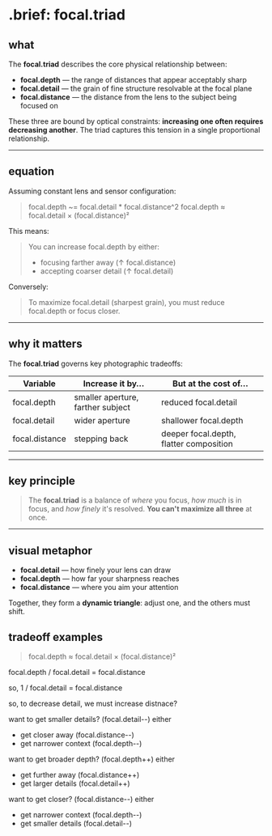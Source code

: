 # .brief: focal.triad

## what

The **focal.triad** describes the core physical relationship between:

- **focal.depth** — the range of distances that appear acceptably sharp
- **focal.detail** — the grain of fine structure resolvable at the focal plane
- **focal.distance** — the distance from the lens to the subject being focused on

These three are bound by optical constraints: **increasing one often requires decreasing another**. The triad captures this tension in a single proportional relationship.

---

## equation

Assuming constant lens and sensor configuration:

> focal.depth ~= focal.detail * focal.distance^2
> focal.depth ≈ focal.detail × (focal.distance)²

This means:

> You can increase focal.depth by either:
> - focusing farther away (↑ focal.distance)
> - accepting coarser detail (↑ focal.detail)

Conversely:

> To maximize focal.detail (sharpest grain), you must reduce focal.depth or focus closer.

---

## why it matters

The **focal.triad** governs key photographic tradeoffs:

| Variable         | Increase it by…                       | But at the cost of…                    |
|------------------|----------------------------------------|-----------------------------------------|
| focal.depth      | smaller aperture, farther subject      | reduced focal.detail                    |
| focal.detail     | wider aperture                        | shallower focal.depth                   |
| focal.distance   | stepping back                         | deeper focal.depth, flatter composition |

---

## key principle

> The **focal.triad** is a balance of *where* you focus, *how much* is in focus, and *how finely* it's resolved.
> **You can't maximize all three** at once.

---

## visual metaphor

- **focal.detail** — how finely your lens can draw
- **focal.depth** — how far your sharpness reaches
- **focal.distance** — where you aim your attention

Together, they form a **dynamic triangle**: adjust one, and the others must shift.

## tradeoff examples


> focal.depth ≈ focal.detail × (focal.distance)²

focal.depth / focal.detail = focal.distance

so, 1 / focal.detail = focal.distance

so, to decrease detail, we must increase distnace?


want to get smaller details? (focal.detail--)
either
- get closer away (focal.distance--)
- get narrower context (focal.depth--)

want to get broader depth? (focal.depth++)
either
- get further away (focal.distance++)
- get larger details (focal.detail++)

want to get closer? (focal.distance--)
either
- get narrower context (focal.depth--)
- get smaller details (focal.detail--)
